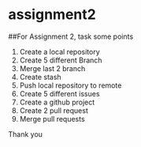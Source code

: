# assignment2

##For Assignment 2, task some points

1. Create a local repository
2. Create 5 different Branch
3. Merge last 2 branch
4. Create stash
5. Push local repository to remote
6. Create 5 different issues
7. Create a github project
8. Create 2 pull request
9. Merge pull requests

Thank you
